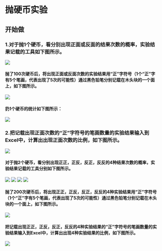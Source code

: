 # 抛硬币实验

## 开始做

### 1.对于抛1个硬币，看分别出现正面或反面的结果次数的概率，实验结果记载的工具如下图所示。

![](/images/概率/抛硬币实验/抛1个硬币1a.jpg)

#### 抛了100次硬币后，将出现正面或反面次数的实验结果用“正”字符号（1个“正”字有5个笔画，代表出现了5次的可能性）通过黑色铅笔分别记载在木头块的一个面上，如下图所示。

![](/images/概率/抛硬币实验/抛1个硬币1b.jpg)

#### 扔1个硬币的统计如下图所示：

![](/images/概率/抛硬币实验/扔1个硬币的统计.png)

### 2.把记载出现正面次数的“正”字符号的笔画数量的实验结果输入到Excel中，计算出出现正面次数的比例，如下图所示。

![](/images/概率/抛硬币实验/抛2个硬币2a0.jpg)

#### 对于抛2个硬币，看分别出现正正，正反，反正，反反的4种结果次数的概率，实验结果记载的工具分别如下图所示。

![](/images/概率/抛硬币实验/抛2个硬币2a1.jpg)
![](/images/概率/抛硬币实验/抛2个硬币2a2.jpg)
![](/images/概率/抛硬币实验/抛2个硬币2a3.jpg)
![](/images/概率/抛硬币实验/抛2个硬币2a4.jpg)

#### 抛了200次硬币后，将出现正正，正反，反正，反反的4种实验结果用“正”字符号（1个“正”字有5个笔画，代表出现了5次的可能性）通过黑色铅笔分别记载在木头块的一个面上，如下图所示。

![](/images/概率/抛硬币实验/抛2个硬币2a5.jpg)

#### 把记载出现正正，正反，反正，反反的4种实验结果的“正”字符号的笔画数量的实验结果输入到Excel中，计算出出现4种实验结果的比例，如下图所示。

![](/images/概率/抛硬币实验/扔2个硬币的统计.png)